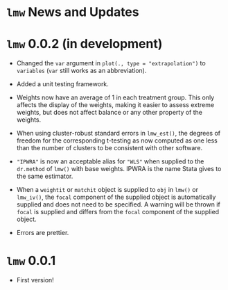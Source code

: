 `lmw` News and Updates
======

# `lmw` 0.0.2 (in development)

* Changed the `var` argument in `plot(., type = "extrapolation")` to `variables` (`var` still works as an abbreviation).

* Added a unit testing framework.

* Weights now have an average of 1 in each treatment group. This only affects the display of the weights, making it easier to assess extreme weights, but does not affect balance or any other property of the weights.

* When using cluster-robust standard errors in `lmw_est()`, the degrees of freedom for the corresponding t-testing as now computed as one less than the number of clusters to be consistent with other software.

* `"IPWRA"` is now an acceptable alias for `"WLS"` when supplied to the `dr.method` of `lmw()` with base weights. IPWRA is the name Stata gives to the same estimator.

* When a `weightit` or `matchit` object is supplied to `obj` in `lmw()` or `lmw_iv()`, the `focal` component of the supplied object is automatically supplied and does not need to be specified. A warning will be thrown if `focal` is supplied and differs from the `focal` component of the supplied object. 

* Errors are prettier.

# `lmw` 0.0.1

* First version!

